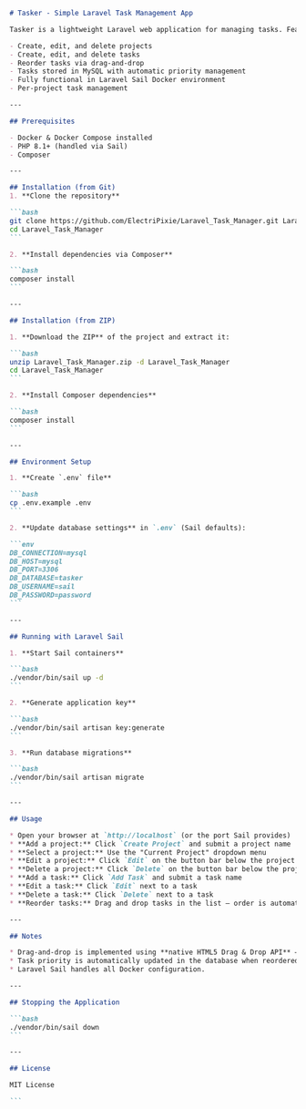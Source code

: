 ````markdown
# Tasker - Simple Laravel Task Management App

Tasker is a lightweight Laravel web application for managing tasks. Features include:

- Create, edit, and delete projects
- Create, edit, and delete tasks
- Reorder tasks via drag-and-drop
- Tasks stored in MySQL with automatic priority management
- Fully functional in Laravel Sail Docker environment
- Per-project task management

---

## Prerequisites

- Docker & Docker Compose installed
- PHP 8.1+ (handled via Sail)
- Composer

---

## Installation (from Git)
1. **Clone the repository**

```bash
git clone https://github.com/ElectriPixie/Laravel_Task_Manager.git Laravel_Task_Manager
cd Laravel_Task_Manager
```

2. **Install dependencies via Composer**

```bash
composer install
```

---

## Installation (from ZIP)

1. **Download the ZIP** of the project and extract it:

```bash
unzip Laravel_Task_Manager.zip -d Laravel_Task_Manager
cd Laravel_Task_Manager
```

2. **Install Composer dependencies**

```bash
composer install
```

---

## Environment Setup

1. **Create `.env` file**

```bash
cp .env.example .env
```

2. **Update database settings** in `.env` (Sail defaults):

```env
DB_CONNECTION=mysql
DB_HOST=mysql
DB_PORT=3306
DB_DATABASE=tasker
DB_USERNAME=sail
DB_PASSWORD=password
```

---

## Running with Laravel Sail

1. **Start Sail containers**

```bash
./vendor/bin/sail up -d
```

2. **Generate application key**

```bash
./vendor/bin/sail artisan key:generate
```

3. **Run database migrations**

```bash
./vendor/bin/sail artisan migrate
```

---

## Usage

* Open your browser at `http://localhost` (or the port Sail provides)
* **Add a project:** Click `Create Project` and submit a project name
* **Select a project:** Use the "Current Project" dropdown menu
* **Edit a project:** Click `Edit` on the button bar below the project dropdown
* **Delete a project:** Click `Delete` on the button bar below the project dropdown
* **Add a task:** Click `Add Task` and submit a task name
* **Edit a task:** Click `Edit` next to a task
* **Delete a task:** Click `Delete` next to a task
* **Reorder tasks:** Drag and drop tasks in the list — order is automatically saved

---

## Notes

* Drag-and-drop is implemented using **native HTML5 Drag & Drop API** — no external JS libraries required.
* Task priority is automatically updated in the database when reordered.
* Laravel Sail handles all Docker configuration.

---

## Stopping the Application

```bash
./vendor/bin/sail down
```

---

## License

MIT License

```